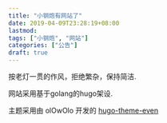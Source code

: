 ```yaml
---
title: "小钢炮有网站了"
date: 2019-04-09T23:28:19+08:00
lastmod: 
tags: ["小钢炮", "网站"]
categories: ["公告"]
draft: true
---
```


按老灯一贯的作风，拒绝繁杂，保持简洁.

网站采用基于golang的hugo架设.

主题采用由 olOwOlo 开发的 [hugo-theme-even](https://github.com/olOwOlo/hugo-theme-even)